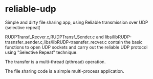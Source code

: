 reliable-udp
============

Simple and dirty file sharing app, using Reliable transmission over UDP (selective repeat)

RUDPTransf_Recver.c,RUDPTransf_Sender.c and libs/libRUDP-trasnsfer_sender.c,libs/libRUDP-trasnsfer_recver.c contain the basic functions to open UDP sockets 
and carry out the reliable UDP protocol using "Selective Repeat" technique.

The transfer is a multi-thread (pthread) operation.

The file sharing code is a simple multi-process application.



